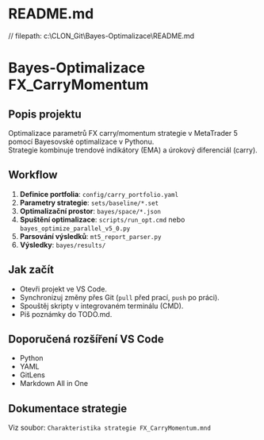 # README.md
// filepath: c:\CLON_Git\Bayes-Optimalizace\README.md

# Bayes-Optimalizace FX_CarryMomentum

## Popis projektu
Optimalizace parametrů FX carry/momentum strategie v MetaTrader 5 pomocí Bayesovské optimalizace v Pythonu.  
Strategie kombinuje trendové indikátory (EMA) a úrokový diferenciál (carry).

## Workflow
1. **Definice portfolia**: `config/carry_portfolio.yaml`
2. **Parametry strategie**: `sets/baseline/*.set`
3. **Optimalizační prostor**: `bayes/space/*.json`
4. **Spuštění optimalizace**: `scripts/run_opt.cmd` nebo `bayes_optimize_parallel_v5_0.py`
5. **Parsování výsledků**: `mt5_report_parser.py`
6. **Výsledky**: `bayes/results/`

## Jak začít
- Otevři projekt ve VS Code.
- Synchronizuj změny přes Git (`pull` před prací, `push` po práci).
- Spouštěj skripty v integrovaném terminálu (CMD).
- Piš poznámky do TODO.md.

## Doporučená rozšíření VS Code
- Python
- YAML
- GitLens
- Markdown All in One

## Dokumentace strategie
Viz soubor: `Charakteristika strategie FX_CarryMomentum.mnd`